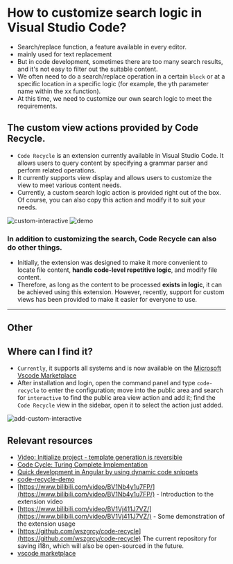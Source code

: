 # How to customize search logic in Visual Studio Code?
- Search/replace function, a feature available in every editor.
- mainly used for text replacement
- But in code development, sometimes there are too many search results, and it's not easy to filter out the suitable content.
- We often need to do a search/replace operation in a certain `block` or at a specific location in a specific logic (for example, the yth parameter name within the xx function).
- At this time, we need to customize our own search logic to meet the requirements.
## The custom view actions provided by Code Recycle.
- `Code Recycle` is an extension currently available in Visual Studio Code. It allows users to query content by specifying a grammar parser and perform related operations.
- It currently supports view display and allows users to customize the view to meet various content needs.
- Currently, a custom search logic action is provided right out of the box. Of course, you can also copy this action and modify it to suit your needs.

![custom-interactive](https://cdn.jsdelivr.net/gh/wszgrcy/code-recycle@1.0.8/doc/image/custom-interactive.jpg)
![demo](https://cdn.jsdelivr.net/gh/wszgrcy/code-recycle@1.0.9/doc/image/view-action/demo.gif)

### In addition to customizing the search, Code Recycle can also do other things.
- Initially, the extension was designed to make it more convenient to locate file content, **handle code-level repetitive logic**, and modify file content.
- Therefore, as long as the content to be processed **exists in logic**, it can be achieved using this extension. However, recently, support for custom views has been provided to make it easier for everyone to use.


---

## Other
## Where can I find it?
- `Currently`, it supports all systems and is now available on the [Microsoft Vscode Marketplace](https://marketplace.visualstudio.com/items?itemName=LDXCODE.code-recycle)  
- After installation and login, open the command panel and type `code-recycle` to enter the configuration; move into the public area and search for `interactive` to find the public area view action and add it; find the `Code Recycle` view in the sidebar, open it to select the action just added.

![add-custom-interactive](https://cdn.jsdelivr.net/gh/wszgrcy/code-recycle@1.0.9/doc/image/add-custom-interactive.jpg)

## Relevant resources
- [Video: Initialize project - template generation is reversible](https://youtu.be/ci_daT_l04U?feature=shared)
- [Code Cycle: Turing Complete Implementation](https://youtu.be/nvoNm8Vr06c?feature=shared)
- [Quick development in Angular by using dynamic code snippets](https://youtu.be/9iG8E5gzguE) 
- [code-recycle-demo](https://youtu.be/41xOhQdWtlY)
- [https://www.bilibili.com/video/BV1Nb4y1u7FP/](https://www.bilibili.com/video/BV1Nb4y1u7FP/) - Introduction to the extension video
- [https://www.bilibili.com/video/BV1Vj411J7VZ/](https://www.bilibili.com/video/BV1Vj411J7VZ/) - Some demonstration of the extension usage
- [https://github.com/wszgrcy/code-recycle](https://github.com/wszgrcy/code-recycle) The current repository for saving i18n, which will also be open-sourced in the future.
- [vscode marketplace](https://marketplace.visualstudio.com/items?itemName=LDXCODE.code-recycle)